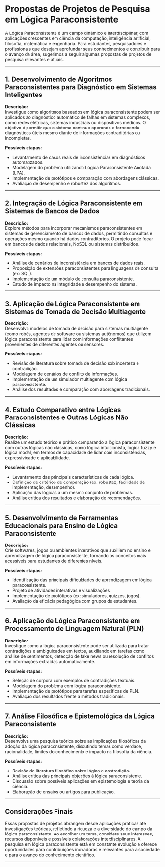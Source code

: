 
# Propostas de Projetos de Pesquisa em Lógica Paraconsistente

A Lógica Paraconsistente é um campo dinâmico e interdisciplinar, com aplicações crescentes em ciência da computação, inteligência artificial, filosofia, matemática e engenharia. Para estudantes, pesquisadores e profissionais que desejam aprofundar seus conhecimentos e contribuir para o avanço da área, sugerimos a seguir algumas propostas de projetos de pesquisa relevantes e atuais.

---

## 1. **Desenvolvimento de Algoritmos Paraconsistentes para Diagnóstico em Sistemas Inteligentes**

**Descrição:**  
Investigue como algoritmos baseados em lógica paraconsistente podem ser aplicados ao diagnóstico automático de falhas em sistemas complexos, como redes elétricas, sistemas industriais ou dispositivos médicos. O objetivo é permitir que o sistema continue operando e fornecendo diagnósticos úteis mesmo diante de informações contraditórias ou incompletas.

**Possíveis etapas:**
- Levantamento de casos reais de inconsistências em diagnósticos automatizados.
- Modelagem do problema utilizando Lógica Paraconsistente Anotada (LPA).
- Implementação de protótipos e comparação com abordagens clássicas.
- Avaliação de desempenho e robustez dos algoritmos.

---

## 2. **Integração de Lógica Paraconsistente em Sistemas de Bancos de Dados**

**Descrição:**  
Explore métodos para incorporar mecanismos paraconsistentes em sistemas de gerenciamento de bancos de dados, permitindo consultas e operações mesmo quando há dados contraditórios. O projeto pode focar em bancos de dados relacionais, NoSQL ou sistemas distribuídos.

**Possíveis etapas:**
- Análise de cenários de inconsistência em bancos de dados reais.
- Proposição de extensões paraconsistentes para linguagens de consulta (ex: SQL).
- Implementação de um módulo de consulta paraconsistente.
- Estudo de impacto na integridade e desempenho do sistema.

---

## 3. **Aplicação de Lógica Paraconsistente em Sistemas de Tomada de Decisão Multiagente**

**Descrição:**  
Desenvolva modelos de tomada de decisão para sistemas multiagente (como robôs, agentes de software ou sistemas autônomos) que utilizem lógica paraconsistente para lidar com informações conflitantes provenientes de diferentes agentes ou sensores.

**Possíveis etapas:**
- Revisão de literatura sobre tomada de decisão sob incerteza e contradição.
- Modelagem de cenários de conflito de informações.
- Implementação de um simulador multiagente com lógica paraconsistente.
- Análise dos resultados e comparação com abordagens tradicionais.

---

## 4. **Estudo Comparativo entre Lógicas Paraconsistentes e Outras Lógicas Não Clássicas**

**Descrição:**  
Realize um estudo teórico e prático comparando a lógica paraconsistente com outras lógicas não clássicas, como lógica intuicionista, lógica fuzzy e lógica modal, em termos de capacidade de lidar com inconsistências, expressividade e aplicabilidade.

**Possíveis etapas:**
- Levantamento das principais características de cada lógica.
- Definição de critérios de comparação (ex: robustez, facilidade de implementação, desempenho).
- Aplicação das lógicas a um mesmo conjunto de problemas.
- Análise crítica dos resultados e elaboração de recomendações.

---

## 5. **Desenvolvimento de Ferramentas Educacionais para Ensino de Lógica Paraconsistente**

**Descrição:**  
Crie softwares, jogos ou ambientes interativos que auxiliem no ensino e aprendizagem de lógica paraconsistente, tornando os conceitos mais acessíveis para estudantes de diferentes níveis.

**Possíveis etapas:**
- Identificação das principais dificuldades de aprendizagem em lógica paraconsistente.
- Projeto de atividades interativas e visualizações.
- Implementação de protótipos (ex: simuladores, quizzes, jogos).
- Avaliação da eficácia pedagógica com grupos de estudantes.

---

## 6. **Aplicação de Lógica Paraconsistente em Processamento de Linguagem Natural (PLN)**

**Descrição:**  
Investigue como a lógica paraconsistente pode ser utilizada para tratar contradições e ambiguidades em textos, auxiliando em tarefas como análise de sentimentos, detecção de fake news ou resolução de conflitos em informações extraídas automaticamente.

**Possíveis etapas:**
- Seleção de corpora com exemplos de contradições textuais.
- Modelagem do problema com lógica paraconsistente.
- Implementação de protótipos para tarefas específicas de PLN.
- Avaliação dos resultados frente a métodos tradicionais.

---

## 7. **Análise Filosófica e Epistemológica da Lógica Paraconsistente**

**Descrição:**  
Desenvolva uma pesquisa teórica sobre as implicações filosóficas da adoção da lógica paraconsistente, discutindo temas como verdade, racionalidade, limites do conhecimento e impacto na filosofia da ciência.

**Possíveis etapas:**
- Revisão de literatura filosófica sobre lógica e contradição.
- Análise crítica das principais objeções à lógica paraconsistente.
- Discussão sobre possíveis aplicações em epistemologia e teoria da ciência.
- Elaboração de ensaios ou artigos para publicação.

---

## Considerações Finais

Essas propostas de projetos abrangem desde aplicações práticas até investigações teóricas, refletindo a riqueza e a diversidade do campo da lógica paraconsistente. Ao escolher um tema, considere seus interesses, recursos disponíveis e possíveis colaborações interdisciplinares. A pesquisa em lógica paraconsistente está em constante evolução e oferece oportunidades para contribuições inovadoras e relevantes para a sociedade e para o avanço do conhecimento científico.

---
```